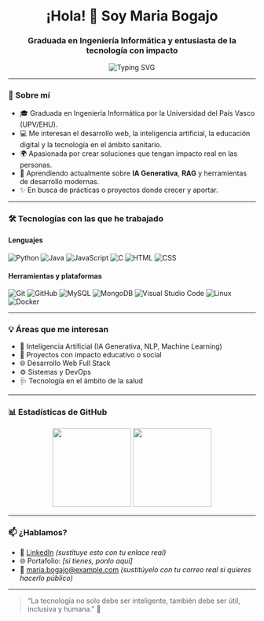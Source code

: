 <h1 align="center">¡Hola! 👋 Soy Maria Bogajo</h1>
<h3 align="center">Graduada en Ingeniería Informática y entusiasta de la tecnología con impacto</h3>

<p align="center">
  <img src="https://readme-typing-svg.demolab.com?font=Fira+Code&size=18&duration=3000&pause=1000&center=true&vCenter=true&width=435&lines=💻+Apasionada+del+Desarrollo+Web+y+la+IA;📚+Siempre+aprendiendo+y+creando;🚀+Buscando+retos+y+oportunidades" alt="Typing SVG" />
</p>

---

### 🌱 Sobre mí

- 🎓 Graduada en Ingeniería Informática por la Universidad del País Vasco (UPV/EHU).
- 💻 Me interesan el desarrollo web, la inteligencia artificial, la educación digital y la tecnología en el ámbito sanitario.
- 🌍 Apasionada por crear soluciones que tengan impacto real en las personas.
- 🧠 Aprendiendo actualmente sobre **IA Generativa**, **RAG** y herramientas de desarrollo modernas.
- ✨ En busca de prácticas o proyectos donde crecer y aportar.

---

### 🛠️ Tecnologías con las que he trabajado

#### Lenguajes
![Python](https://img.shields.io/badge/Python-3776AB?style=flat&logo=python&logoColor=white)
![Java](https://img.shields.io/badge/Java-ED8B00?style=flat&logo=java&logoColor=white)
![JavaScript](https://img.shields.io/badge/JavaScript-F7DF1E?style=flat&logo=javascript&logoColor=black)
![C](https://img.shields.io/badge/C-00599C?style=flat&logo=c&logoColor=white)
![HTML](https://img.shields.io/badge/HTML5-E34F26?style=flat&logo=html5&logoColor=white)
![CSS](https://img.shields.io/badge/CSS3-1572B6?style=flat&logo=css3&logoColor=white)

#### Herramientas y plataformas
![Git](https://img.shields.io/badge/Git-F05032?style=flat&logo=git&logoColor=white)
![GitHub](https://img.shields.io/badge/GitHub-181717?style=flat&logo=github)
![MySQL](https://img.shields.io/badge/MySQL-4479A1?style=flat&logo=mysql&logoColor=white)
![MongoDB](https://img.shields.io/badge/MongoDB-47A248?style=flat&logo=mongodb&logoColor=white)
![Visual Studio Code](https://img.shields.io/badge/VS%20Code-007ACC?style=flat&logo=visualstudiocode&logoColor=white)
![Linux](https://img.shields.io/badge/Linux-FCC624?style=flat&logo=linux&logoColor=black)
![Docker](https://img.shields.io/badge/Docker-2496ED?style=flat&logo=docker&logoColor=white)

---

### 💡 Áreas que me interesan

- 🤖 Inteligencia Artificial (IA Generativa, NLP, Machine Learning)
- 🧪 Proyectos con impacto educativo o social
- 🌐 Desarrollo Web Full Stack
- ⚙️ Sistemas y DevOps
- 🩺 Tecnología en el ámbito de la salud

---

### 📊 Estadísticas de GitHub

<p align="center">
  <img src="https://github-readme-stats.vercel.app/api?username=MariaBogajo&show_icons=true&theme=radical" height="160em"/>
  <img src="https://github-readme-stats.vercel.app/api/top-langs/?username=MariaBogajo&layout=compact&theme=radical" height="160em"/>
</p>

---

### 📫 ¿Hablamos?

- 💼 [LinkedIn](https://www.linkedin.com/in/tu-usuario) *(sustituye esto con tu enlace real)*
- 🌐 Portafolio: *[si tienes, ponlo aquí]*
- 📧 maria.bogajo@example.com *(sustitúyelo con tu correo real si quieres hacerlo público)*

---

> “La tecnología no solo debe ser inteligente, también debe ser útil, inclusiva y humana.” 🌱
